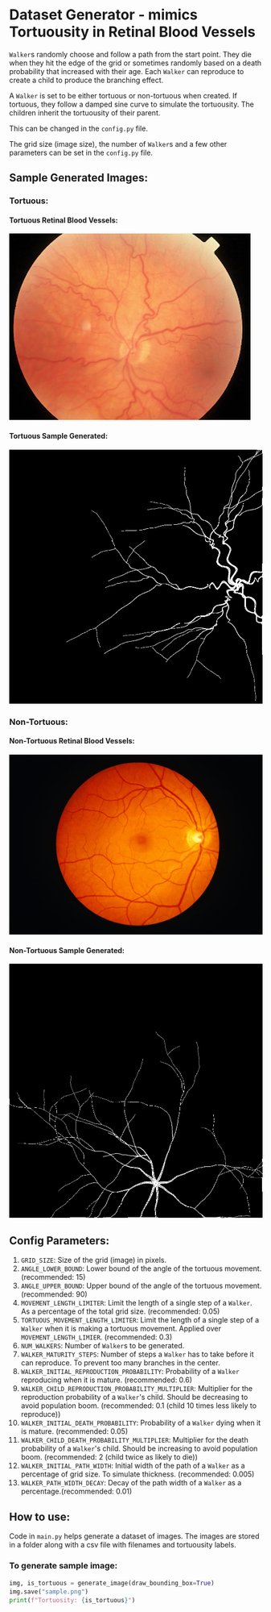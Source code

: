 # Dataset Generator - mimics Tortuousity in Retinal Blood Vessels

`Walker`s randomly choose and follow a path from the start point. They die when they hit the edge of the grid or sometimes randomly based on a death probability that increased with their age. Each `Walker` can reproduce to create a child to produce the branching effect.

A `Walker` is set to be either tortuous or non-tortuous when created. If tortuous, they follow a damped sine curve to simulate the tortuousity. The children inherit the tortuousity of their parent.

This can be changed in the `config.py` file.

The grid size (image size), the number of `Walker`s and a few other parameters can be set in the `config.py` file.

## Sample Generated Images:

### Tortuous:
#### Tortuous Retinal Blood Vessels:
![Tortuous Eye](sample/tortuous_eye.png)
#### Tortuous Sample Generated:
![Tortuous](sample/tortuous.png)

### Non-Tortuous:
#### Non-Tortuous Retinal Blood Vessels:
![Non-Tortuous Eye](sample/non_tortuous_eye.png)
#### Non-Tortuous Sample Generated:
![Non-Tortuous](sample/non_tortuous.png)

## Config Parameters:
1. `GRID_SIZE`: Size of the grid (image) in pixels.
2. `ANGLE_LOWER_BOUND`: Lower bound of the angle of the tortuous movement. (recommended: 15)
3. `ANGLE_UPPER_BOUND`: Upper bound of the angle of the tortuous movement. (recommended: 90)
4. `MOVEMENT_LENGTH_LIMITER`: Limit the length of a single step of a `Walker`. As a percentage of the total grid size. (recommended: 0.05)
5. `TORTUOUS_MOVEMENT_LENGTH_LIMITER`: Limit the length of a single step of a `Walker` when it is making a tortuous movement. Applied over `MOVEMENT_LENGTH_LIMIER`. (recommended: 0.3)
6. `NUM_WALKERS`: Number of `Walker`s to be generated.
7. `WALKER_MATURITY_STEPS`: Number of steps a `Walker` has to take before it can reproduce. To prevent too many branches in the center.
8. `WALKER_INITIAL_REPRODUCTION_PROBABILITY`: Probability of a `Walker` reproducing when it is mature. (recommended: 0.6)
9. `WALKER_CHILD_REPRODUCTION_PROBABILITY_MULTIPLIER`: Multiplier for the reproduction probability of a `Walker`'s child. Should be decreasing to avoid population boom. (recommended: 0.1 (child 10 times less likely to reproduce))
10. `WALKER_INITIAL_DEATH_PROBABILITY`: Probability of a `Walker` dying when it is mature. (recommended: 0.05)
11. `WALKER_CHILD_DEATH_PROBABILITY_MULTIPLIER`: Multiplier for the death probability of a `Walker`'s child. Should be increasing to avoid population boom. (recommended: 2 (child twice as likely to die))
12. `WALKER_INITIAL_PATH_WIDTH`: Initial width of the path of a `Walker` as a percentage of grid size. To simulate thickness. (recommended: 0.005)
13. `WALKER_PATH_WIDTH_DECAY`: Decay of the path width of a `Walker` as a percentage.(recommended: 0.01)

## How to use:
Code in `main.py` helps generate a dataset of images. The images are stored in a folder along with a csv file with filenames and tortuousity labels.


### To generate sample image:
```py
img, is_tortuous = generate_image(draw_bounding_box=True)
img.save("sample.png")
print(f"Tortuosity: {is_tortuous}")
```
